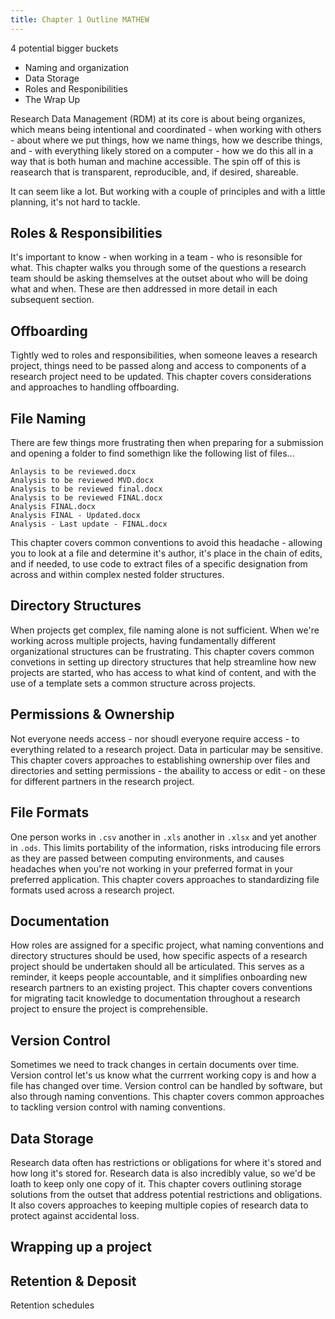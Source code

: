 ```yaml
---
title: Chapter 1 Outline MATHEW
---
```


4 potential bigger buckets

* Naming and organization
* Data Storage
* Roles and Responibilities
* The Wrap Up

Research Data Management (RDM) at its core is about being organizes, which means being intentional and coordinated - when working with others - about where we put things, how we name things, how we describe things, and - with everything likely stored on a computer - how we do this all in a way that is both human and machine accessible. The spin off of this is reasearch that is transparent, reproducible, and, if desired, shareable.

It can seem like a lot. But working with a couple of principles and with a little planning, it's not hard to tackle.

## Roles & Responsibilities

It's important to know - when working in a team - who is resonsible for what. This chapter walks you through some of the questions a research team should be asking themselves at the outset about who will be doing what and when. These are then addressed in more detail in each subsequent section.

## Offboarding

Tightly wed to roles and responsibilities, when someone leaves a research project, things need to be passed along and access to components of a research project need to be updated. This chapter covers considerations and approaches to handling offboarding.

## File Naming

There are few things more frustrating then when preparing for a submission and opening a folder to find somethign like the following list of files...

```
Anlaysis to be reviewed.docx
Analysis to be reviewed MVD.docx
Analysis to be reviewed final.docx
Analysis to be reviewed FINAL.docx
Analysis FINAL.docx
Analysis FINAL - Updated.docx
Analysis - Last update - FINAL.docx
```

This chapter covers common conventions to avoid this headache - allowing you to look at a file and determine it's author, it's place in the chain of edits, and if needed, to use code to extract files of a specific designation from across and within complex nested folder structures.

## Directory Structures

When projects get complex, file naming alone is not sufficient. When we're working across multiple projects, having fundamentally different organizational structures can be frustrating. This chapter covers common convetions in setting up directory structures that help streamline how new projects are started, who has access to what kind of content, and with the use of a template sets a common structure across projects.

## Permissions & Ownership

Not everyone needs access - nor shoudl everyone require access - to everything related to a research project. Data in particular may be sensitive. This chapter covers approaches to establishing ownership over files and directories and setting permissions - the abaility to access or edit - on these for different partners in the research project.

## File Formats

One person works in `.csv` another in `.xls` another in `.xlsx` and yet another in `.ods`. This limits portability of the information, risks introducing file errors as they are passed between computing environments, and causes headaches when you're not working in your preferred format in your preferred application. This chapter covers approaches to standardizing file formats used across a research project.

## Documentation

How roles are assigned for a specific project, what naming conventions and directory structures should be used, how specific aspects of a research project should be undertaken should all be articulated. This serves as a reminder, it keeps people accountable, and it simplifies onboarding new research partners to an existing project. This chapter covers conventions for migrating tacit knowledge to documentation throughout a research project to ensure the project is comprehensible.

## Version Control

Sometimes we need to track changes in certain documents over time. Version control let's us know what the currrent working copy is and how a file has changed over time. Version control can be handled by software, but also through naming conventions. This chapter covers common approaches to tackling version control with naming conventions.

## Data Storage

Research data often has restrictions or obligations for where it's stored and how long it's stored for. Research data is also incredibly value, so we'd be loath to keep only one copy of it. This chapter covers outlining storage solutions from the outset that address potential restrictions and obligations. It also covers approaches to keeping multiple copies of research data to protect against accidental loss.

## Wrapping up a project

## Retention & Deposit

Retention schedules


